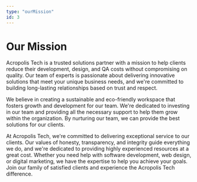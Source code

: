 ```yaml
---
type: "ourMission"
id: 3
---
```


# Our Mission

Acropolis Tech is a trusted solutions partner with a mission to help clients reduce their development, design, and QA costs without compromising on quality. Our team of experts is passionate about delivering innovative solutions that meet your unique business needs, and we're committed to building long-lasting relationships based on trust and respect.

We believe in creating a sustainable and eco-friendly workspace that fosters growth and development for our team. We're dedicated to investing in our team and providing all the necessary support to help them grow within the organization. By nurturing our team, we can provide the best solutions for our clients.

At Acropolis Tech, we're committed to delivering exceptional service to our clients. Our values of honesty, transparency, and integrity guide everything we do, and we're dedicated to providing highly experienced resources at a great cost. Whether you need help with software development, web design, or digital marketing, we have the expertise to help you achieve your goals. Join our family of satisfied clients and experience the Acropolis Tech difference.
